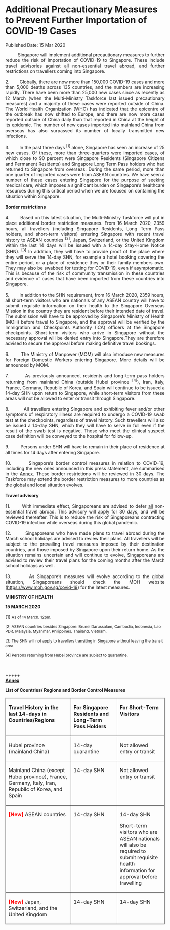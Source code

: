 <html>
    <meta http-equiv="Content-Type" content="text/html; charset=utf-8"/>
    <meta charset="utf-8"/>
    <title>Additional Precautionary Measures to Prevent Further Importation of COVID-19 Cases</title>
    <body><h1>Additional Precautionary Measures to Prevent Further Importation of COVID-19 Cases</h1>
    <p>Published Date: 15 Mar 2020</p> <p style="text-align: justify;"><span style="font-size: 14px;">&nbsp; &nbsp; &nbsp; &nbsp; &nbsp; Singapore will implement additional precautionary measures to further reduce the risk of importation of COVID-19 to Singapore. These include travel advisories against <u>all</u> non-essential travel abroad, and further restrictions on travellers coming into Singapore.<br><br>2.&nbsp; &nbsp; &nbsp; &nbsp; Globally, there are now more than 150,000 COVID-19 cases and more than 5,000 deaths across 135 countries, and the numbers are increasing rapidly. There have been more than 25,000 new cases since as recently as 12 March (when the Multi-Ministry Taskforce last issued precautionary measures) and a majority of these cases were reported outside of China. The World Health Organization (WHO) has indicated that the epicentre of the outbreak has now shifted to Europe, and there are now more cases reported outside of China daily than that reported in China at the height of its epidemic. The number of new cases imported into mainland China from overseas has also surpassed its number of locally transmitted new infections.<br><br>3.&nbsp; &nbsp; &nbsp; &nbsp; In the past three days <sup>[1]</sup> alone, Singapore has seen an increase of 25 new cases. Of these, more than three-quarters were imported cases, of which close to 90 percent were Singapore Residents (Singapore Citizens and Permanent Residents) and Singapore Long Term Pass holders who had returned to Singapore from overseas. During the same period, more than one quarter of imported cases were from ASEAN countries. We have seen a number of these cases entering Singapore for the purpose of seeking medical care, which imposes a significant burden on Singapore’s healthcare resources during this critical period when we are focused on containing the situation within Singapore.<br><br><strong>Border restrictions<br><br></strong>4.&nbsp; &nbsp; &nbsp;<strong> &nbsp;&nbsp;</strong>Based on this latest situation, the Multi-Ministry Taskforce will put in place additional border restriction measures. From 16 March 2020, 2359 hours, all travellers (including Singapore Residents, Long Term Pass holders, and short-term visitors) entering Singapore with recent travel history to ASEAN countries <sup>[2]</sup>, Japan, Switzerland, or the United Kingdom within the last 14 days will be issued with a 14-day Stay-Home Notice (SHN). <sup>[3]</sup> In addition, they will have to provide proof of the place where they will serve the 14-day SHN, for example a hotel booking covering the entire period, or a place of residence they or their family members own. They may also be swabbed for testing for COVID-19, even if asymptomatic. This is because of the risk of community transmission in these countries and evidence of cases that have been imported from these countries into Singapore.<br><br>5.&nbsp; &nbsp; &nbsp; &nbsp; In addition to the SHN requirement, from 16 March 2020, 2359 hours, all short-term visitors who are nationals of any ASEAN country will have to submit requisite information on their health to the Singapore Overseas Mission in the country they are resident before their intended date of travel. The submission will have to be approved by Singapore’s Ministry of Health (MOH) before travel to Singapore, and the approval will be verified by the Immigration and Checkpoints Authority (ICA) officers at the Singapore checkpoints. Short-term visitors who arrive in Singapore without the necessary approval will be denied entry into Singapore.They are therefore advised to secure the approval before making definitive travel bookings.<br><br>6.&nbsp; &nbsp; &nbsp; &nbsp; The Ministry of Manpower (MOM) will also introduce new measures for Foreign Domestic Workers entering Singapore. More details will be announced by MOM.<br><br>7.&nbsp; &nbsp; &nbsp; &nbsp; As previously announced, residents and long-term pass holders returning from mainland China (outside Hubei province <sup>[4]</sup>), Iran, Italy, France, Germany, Republic of Korea, and Spain will continue to be issued a 14-day SHN upon return to Singapore, while short-term visitors from these areas will not be allowed to enter or transit through Singapore.<br><br>8.&nbsp; &nbsp; &nbsp; &nbsp; All travellers entering Singapore and exhibiting fever and/or other symptoms of respiratory illness are required to undergo a COVID-19 swab test at the checkpoints, regardless of travel history. Such travellers will also be issued a 14-day SHN, which they will have to serve in full even if the result of the swab test is negative. Those who meet the clinical suspect case definition will be conveyed to the hospital for follow-up.<br><br>9.&nbsp; &nbsp; &nbsp; &nbsp; Persons under SHN will have to remain in their place of residence at all times for 14 days after entering Singapore.<br><br>10.&nbsp; &nbsp; &nbsp; &nbsp;Singapore’s border control measures in relation to COVID-19, including the new ones announced in this press statement, are summarised in the <u>Annex</u>. These border restrictions will be reviewed in 30 days. The Taskforce may extend the border restriction measures to more countries as the global and local situation evolves.<br><br><strong>Travel advisory<br><br></strong>11.&nbsp; <strong>&nbsp; &nbsp; &nbsp;</strong>With immediate effect, Singaporeans are advised to defer <u>all</u> non-essential travel abroad. This advisory will apply for 30 days, and will be reviewed thereafter. This is to reduce the risk of Singaporeans contracting COVID-19 infection while overseas during this global pandemic.<br><br>12.&nbsp; &nbsp; &nbsp; &nbsp;Singaporeans who have made plans to travel abroad during the March school holidays are advised to review their plans<em>.</em> All travellers will be subject to the prevailing travel measures imposed by their destination countries, and those imposed by Singapore upon their return home. As the situation remains uncertain and will continue to evolve, Singaporeans are advised to review their travel plans for the coming months after the March school holidays as well.<br><br>13.&nbsp; &nbsp; &nbsp; &nbsp;As Singapore’s measures will evolve according to the global situation, Singaporeans should check the MOH website (<a href="https://www.moh.gov.sg/covid-19">https://www.moh.gov.sg/covid-19</a>) for the latest measures.</span></p> <p style="text-align: justify;"><span style="font-size: 14px;"><strong>MINISTRY OF HEALTH</strong></span></p> <p style="text-align: justify;"><strong><span style="font-size: 14px;">15 MARCH 2020</span></strong></p> <div><div id="ftn1"><p>[1] <span style="font-size: 12px;">As of 14 March, 12pm.<br><br>[2] ASEAN countries besides Singapore: Brunei Darussalam, Cambodia, Indonesia, Lao PDR, Malaysia, Myanmar, Philippines, Thailand, Vietnam.<br><br>[3] The SHN will not apply to travellers transiting in Singapore without leaving the transit area.<br><br>[4] Persons returning from Hubei province are subject to quarantine.</span></p></div><div id="ftn4"><p><span style="font-size: 12px;"><br></span><br>+++++<br><strong><u>Annex</u><br></strong></p><p align="center" style="text-align: left;"><strong>List of Countries/ Regions and Border Control Measures</strong></p><table border="1" cellspacing="0" cellpadding="0"> <tbody><tr> <td width="236" valign="top"> <p><strong>Travel History in the last 14-days in Countries/Regions </strong></p> </td> <td width="182" valign="top"> <p><strong>For Singapore Residents and Long-Term Pass Holders</strong></p> </td> <td width="182" valign="top"> <p><strong>For Short-Term Visitors</strong></p> </td> </tr> <tr> <td width="236" valign="top"> <p>Hubei province (mainland China)</p> </td> <td width="182" valign="top"> <p>14-day quarantine</p> </td> <td width="182" valign="top"> <p>Not allowed entry or transit</p> </td> </tr> <tr> <td width="236" valign="top"> <p>Mainland China (except Hubei province), France, Germany, Italy, Iran, Republic of Korea, and Spain</p> </td> <td width="182" valign="top"> <p>14-day SHN</p> </td> <td width="182" valign="top"> <p>Not allowed entry or transit</p> </td> </tr> <tr> <td width="236" valign="top"> <p><strong><span style="color: rgb(255, 0, 0);">[New]</span></strong> ASEAN countries </p> <p>&nbsp;</p> </td> <td width="182" valign="top"> <p>14-day SHN</p> </td> <td width="182" valign="top"> <p>14-day SHN </p> <p>Short-term visitors who are ASEAN nationals will also be required to submit requisite health information for approval before travelling </p> </td> </tr> <tr> <td width="236" valign="top"> <p><strong><span style="color: rgb(255, 0, 0);">[New]</span></strong> Japan, Switzerland, and the United Kingdom </p> </td> <td width="182" valign="top"> <p>14-day SHN</p> </td> <td width="182" valign="top"> <p>14-day SHN</p> </td> </tr> </tbody></table><p>&nbsp;</p><p><strong>&nbsp;</strong></p> </div> </div></body>
</html>
